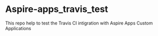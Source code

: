 # Aspire-apps_travis_test
This repo help to test the Travis CI intigration with Aspire Apps Custom Applications
